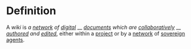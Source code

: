 # Definition

A _wiki_ is _a_ [_network_](network.md) _of_ [_digital_](digital.md) __ [_documents_](document.md) _which are_ [_collaboratively_](collaborate.md) __ [_authored_](author.md) _and_ [_edited_](edit.md), either within a [project](project.md) or by a [network](network.md) of [sovereign](sovereign.md) [agents](agent.md).
